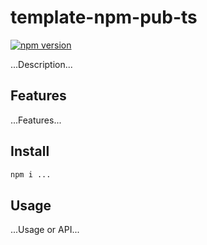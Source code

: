 # template-npm-pub-ts

[![npm version](https://badge.fury.io/js/template-npm-pub-ts.svg)](https://www.npmjs.com/package/template-npm-pub-ts)

...Description...

## Features

...Features...

## Install

```bash
npm i ...
```

## Usage

...Usage or API...